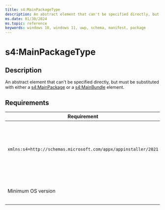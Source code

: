 ```yaml
---
title: s4:MainPackageType
description: An abstract element that can't be specified directly, but must be substituted with either a s4:MainPackage or a s4:MainBundle element.
ms.date: 01/30/2024
ms.topic: reference
keywords: windows 10, windows 11, uwp, schema, manifest, package 
---
```


# s4:MainPackageType

## Description

An abstract element that can't be specified directly, but must be substituted with either a [s4:MainPackage](element-s4-mainpackage.md) or a [s4:MainBundle](element-s4-mainbundle.md) element.



## Requirements

| Requirement | Value |
| ---------------| -------------------------------------------------------------|
| `xmlns:s4=http://schemas.microsoft.com/appx/appinstaller/2021` | This namespace is required for features introduced in Windows version 21H2 build 22000 |
| Minimum OS version | Windows version 21H2 build 22000 |